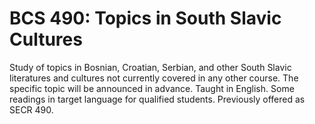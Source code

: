 # BCS 490: Topics in South Slavic Cultures

Study of topics in Bosnian, Croatian, Serbian, and other South Slavic literatures and cultures not currently covered in any other course. The specific topic will be announced in advance. Taught in English. Some readings in target language for qualified students. Previously offered as SECR 490.